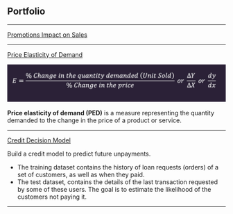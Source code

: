 ## Portfolio

---

[Promotions Impact on Sales](/promo_impact.md)


---

[Price Elasticity of Demand](projects/elasticity/elasticity.md)

<img src="img/elasticity_formula.png?raw=true"/>


**Price elasticity of demand (PED)** is a measure representing the quantity demanded to the change in the price of a product or service.


---

[Credit Decision Model](html/credit-decision-model.html)

Build a credit model to predict future unpayments.

- The training dataset contains the history of loan requests (orders) of a set of customers, as well as when they paid. 
- The test dataset, contains the details of the last transaction requested by some of these users. The goal is to estimate the likelihood of the customers not paying it.

---

